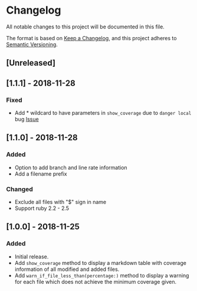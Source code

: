 # Changelog
All notable changes to this project will be documented in this file.

The format is based on [Keep a Changelog](https://keepachangelog.com/en/1.0.0/),
and this project adheres to [Semantic Versioning](https://semver.org/spec/v2.0.0.html).

## [Unreleased]

## [1.1.1] - 2018-11-28
### Fixed
- Add * wildcard to have parameters in `show_coverage` due to `danger local` bug [Issue](https://github.com/danger/danger/issues/1041)

## [1.1.0] - 2018-11-28
### Added
- Option to add branch and line rate information
- Add a filename prefix

### Changed
- Exclude all files with "$" sign in name
- Support ruby 2.2 - 2.5

## [1.0.0] - 2018-11-25
### Added
- Initial release.
- Add `show_coverage` method to display a markdown table with coverage information of all modified and added files.
- Add `warn_if_file_less_than(percentage:)` method to display a warning for each file which does not achieve the minimum coverage given.
